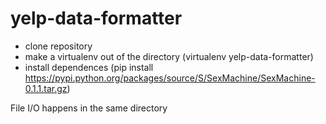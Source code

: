 yelp-data-formatter
===================

* clone repository
* make a virtualenv out of the directory (virtualenv yelp-data-formatter)
* install dependences (pip install https://pypi.python.org/packages/source/S/SexMachine/SexMachine-0.1.1.tar.gz)

File I/O happens in the same directory


